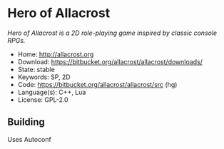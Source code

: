 # Hero of Allacrost

_Hero of Allacrost is a 2D role-playing game inspired by classic console RPGs._

- Home: http://allacrost.org
- Download: https://bitbucket.org/allacrost/allacrost/downloads/
- State: stable
- Keywords: SP, 2D
- Code: https://bitbucket.org/allacrost/allacrost/src (hg)
- Language(s): C++, Lua
- License: GPL-2.0

## Building

Uses Autoconf

